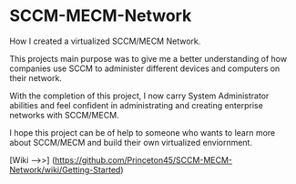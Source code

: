 # SCCM-MECM-Network
How I created a virtualized SCCM/MECM Network.

This projects main purpose was to give me a better understanding of how companies use SCCM to administer different devices and computers on their network.

With the completion of this project, I now carry System Administrator abilities and feel confident in administrating and creating enterprise networks with SCCM/MECM. 

I hope this project can be of help to someone who wants to learn more about SCCM/MECM and build their own virtualized enviornment. 

[Wiki -->>] (https://github.com/Princeton45/SCCM-MECM-Network/wiki/Getting-Started) 
